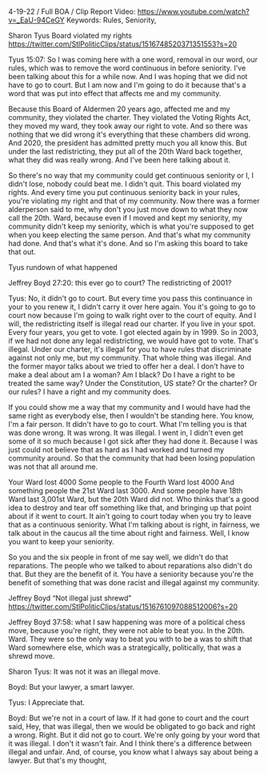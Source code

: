 4-19-22 / Full BOA / Clip Report
Video: https://www.youtube.com/watch?v=_EaU-94CeGY
Keywords: Rules, Seniority, 

Sharon Tyus Board violated my rights
https://twitter.com/StlPoliticClips/status/1516748520371351553?s=20

Tyus 15:07: So I was coming here with a one word, removal in our word, our rules, which was to remove the word continuous in before seniority. I've been talking about this for a while now. And I was hoping that we did not have to go to court. But I am now and I'm going to do it because that's a word that was put into effect that affects me and my community. 

Because this Board of Aldermen 20 years ago, affected me and my community, they violated the charter. They violated the Voting Rights Act, they moved my ward, they took away our right to vote. And so there was nothing that we did wrong it's everything that these chambers did wrong. And 2020, the president has admitted pretty much you all know this. But under the last redistricting, they put all of the 20th Ward back together, what they did was really wrong. And I've been here talking about it. 

So there's no way that my community could get continuous seniority or I, I didn't lose, nobody could beat me. I didn't quit. This board violated my rights. And every time you put continuous seniority back in your rules, you're violating my right and that of my community. Now there was a former alderperson said to me, why don't you just move down to what they now call the 20th. Ward, because even if I moved and kept my seniority, my community didn't keep my seniority, which is what you're supposed to get when you keep electing the same person. And that's what my community had done. And that's what it's done. And so I'm asking this board to take that out. 


Tyus rundown of what happened

Jeffrey Boyd 27:20: this ever go to court? The redistricting of 2001?

Tyus: No, it didn't go to court. But every time you pass this continuance in your to you renew it, I didn't carry it over here again. You it's going to go to court now because I'm going to walk right over to the court of equity. And I will, the redistricting itself is illegal read our charter. If you live in your spot. Every four years, you get to vote. I got elected again by in 1999. So in 2003, if we had not done any legal redistricting, we would have got to vote. That's illegal. Under our charter, it's illegal for you to have rules that discriminate against not only me, but my community. That whole thing was illegal. And the former mayor talks about we tried to offer her a deal. I don't have to make a deal about am I a woman? Am I black? Do I have a right to be treated the same way? Under the Constitution, US state? Or the charter? Or our rules? I have a right and my community does. 

If you could show me a way that my community and I would have had the same right as everybody else, then I wouldn't be standing here. You know, I'm a fair person. It didn't have to go to court. What I'm telling you is that was done wrong. It was wrong. It was illegal. I went in, I didn't even get some of it so much because I got sick after they had done it. Because I was just could not believe that as hard as I had worked and turned my community around. So that the community that had been losing population was not that all around me. 

Your Ward lost 4000 Some people to the Fourth Ward lost 4000 And something people the 21st Ward last 3000. And some people have 18th Ward last 3,001st Ward, but the 20th Ward did not. Who thinks that's a good idea to destroy and tear off something like that, and bringing up that point about if it went to court. It ain't going to court today when you try to leave that as a continuous seniority. What I'm talking about is right, in fairness, we talk about in the caucus all the time about right and fairness. Well, I know you want to keep your seniority.

So you and the six people in front of me say well, we didn't do that reparations. The people who we talked to about reparations also didn't do that. But they are the benefit of it. You have a seniority because you're the benefit of something that was done racist and illegal against my community. 


Jeffrey Boyd “Not illegal just shrewd” 
https://twitter.com/StlPoliticClips/status/1516761097088512006?s=20

Jeffrey Boyd 37:58: what I saw happening was more of a political chess move, because you're right, they were not able to beat you. In the 20th. Ward. They were so the only way to beat you with to be a was to shift that Ward somewhere else, which was a strategically, politically, that was a shrewd move.

Sharon Tyus: It was not it was an illegal move.

Boyd: But your lawyer, a smart lawyer. 

Tyus: I Appreciate that. 

Boyd: But we're not in a court of law. If it had gone to court and the court said, Hey, that was illegal, then we would be obligated to go back and right a wrong. Right. But it did not go to court. We're only going by your word that it was illegal. I don't it wasn't fair. And I think there's a difference between illegal and unfair. And, of course, you know what I always say about being a lawyer. But that's my thought,


